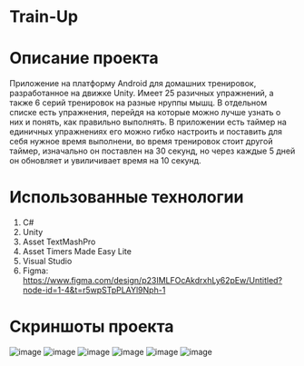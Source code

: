 # Train-Up

# Описание проекта

Приложение на платформу Android для домашних тренировок, разработанное на движке Unity.
Имеет 25 разичных упражнений, а также 6 серий тренировок на разные нруппы мышц.
В отдельном списке есть упражнения, перейдя на которые можно лучше узнать о них и понять, как правильно выполнять.
В приложении есть таймер на единичных упражнениях его можно гибко настроить и поставить для себя нужное время выполнени, во время тренировок стоит другой таймер, изначально он поставлен на 30 секунд, но через каждые 5 дней он обновляет и увиличивает время на 10 секунд.

# Использованные технологии

1. C#
2. Unity
3. Asset TextMashPro
4. Asset Timers Made Easy Lite
5. Visual Studio
6. Figma: https://www.figma.com/design/p23IMLFOcAkdrxhLy62pEw/Untitled?node-id=1-4&t=r5wpSTpPLAYl9Nph-1

# Скриншоты проекта

![image](https://github.com/user-attachments/assets/7358e70a-9b11-4261-8a2a-3563b90a7c31)
![image](https://github.com/user-attachments/assets/b3569b59-9f0e-483f-b9d5-24be52634db3)
![image](https://github.com/user-attachments/assets/c6b63268-2a0d-4e55-9c40-7be2ee426de6)
![image](https://github.com/user-attachments/assets/4a0caf50-9a34-468b-8f92-547210ffaa77)
![image](https://github.com/user-attachments/assets/64d6fa52-5b16-4ae2-ba99-2eaa8f78cd63)
![image](https://github.com/user-attachments/assets/31c571cf-fe29-47d2-99e6-0302fed35e1d)
